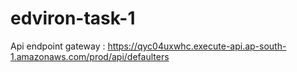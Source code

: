 # edviron-task-1

Api endpoint gateway : https://qyc04uxwhc.execute-api.ap-south-1.amazonaws.com/prod/api/defaulters
